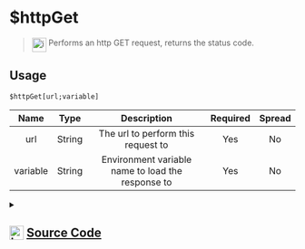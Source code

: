# $httpGet
> <img align="top" src="https://upload.wikimedia.org/wikipedia/commons/thumb/e/e4/Infobox_info_icon.svg/160px-Infobox_info_icon.svg.png?20150409153300" alt="image" width="25" height="auto"> Performs an http GET request, returns the status code.
## Usage
```
$httpGet[url;variable]
```
| Name | Type | Description | Required | Spread
| :---: | :---: | :---: | :---: | :---: |
url | String | The url to perform this request to | Yes | No
variable | String | Environment variable name to load the response to | Yes | No
<details>
<summary>
    
## <img align="top" src="https://cdn4.iconfinder.com/data/icons/iconsimple-logotypes/512/github-512.png" alt="image" width="25" height="auto">  [Source Code](https://github.com/tryforge/ForgeScript-V2/blob/main/src/native/httpGet.ts)
    
</summary>
    
```ts
import { ArgType, NativeFunction } from "../structures/NativeFunction"
import { fetch } from "undici"
import { Return } from "../structures/Return"

export default new NativeFunction({
    name: "$httpGet",
    description: "Performs an http GET request, returns the status code.",
    args: [
        {
            name: "url",
            description: "The url to perform this request to",
            type: ArgType.String,
            rest: false,
            required: true
        },
        {
            name: "variable",
            description: "Environment variable name to load the response to",
            rest: false,
            required: true,
            type: ArgType.String
        }
    ],
    brackets: true,
    unwrap: true,
    async execute(ctx, [ url, name ]) {
        const req = await fetch(url, {
            method: "GET",
            ...ctx.http
        })

        const contentType = req.headers.get("content-type")?.split(";")[0]
        
        if (contentType === "application/json") {
            ctx.setEnvironmentKey(name, await req.json())
        } else ctx.setEnvironmentKey(name, await req.text())

        return Return.success(req.status)
    },
})
```
    
</details>